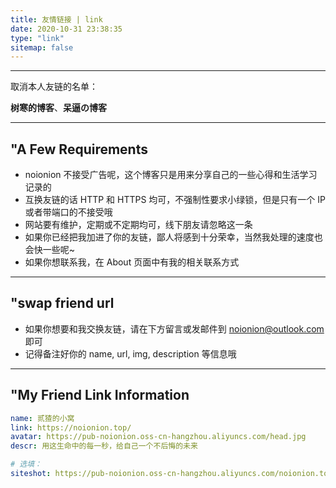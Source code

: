 ```yaml
---
title: 友情链接 | link
date: 2020-10-31 23:38:35
type: "link"
sitemap: false
---
```


--------

取消本人友链的名单：

**树寒的博客**、**呆逼の博客**

--------

## "A Few Requirements

* noionion 不接受广告呢，这个博客只是用来分享自己的一些心得和生活学习记录的
* 互换友链的话 HTTP 和 HTTPS 均可，不强制性要求小绿锁，但是只有一个 IP 或者带端口的不接受哦
* 网站要有维护，定期或不定期均可，线下朋友请忽略这一条
* 如果你已经把我加进了你的友链，鄙人将感到十分荣幸，当然我处理的速度也会快一些呢~
* 如果你想联系我，在 About 页面中有我的相关联系方式

--------

## "swap friend url

* 如果你想要和我交换友链，请在下方留言或发邮件到 noionion@outlook.com 即可
* 记得备注好你的 name, url, img, description 等信息哦
  
--------

## "My Friend Link Information

```yml
name: 贰猹的小窝
link: https://noionion.top/
avatar: https://pub-noionion.oss-cn-hangzhou.aliyuncs.com/head.jpg
descr: 用这生命中的每一秒，给自己一个不后悔的未来

# 选填：
siteshot: https://pub-noionion.oss-cn-hangzhou.aliyuncs.com/noionion.top.png
```